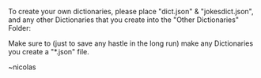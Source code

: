 To create your own dictionaries, please place "dict.json" & "jokesdict.json", and any other Dictionaries that you create into the "Other Dictionaries" Folder:

Make sure to (just to save any hastle in the long run) make any Dictionaries you create a "*.json" file.

~nicolas